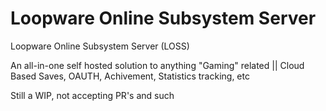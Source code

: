 # Loopware Online Subsystem Server
 Loopware Online Subsystem Server (LOSS)

 An all-in-one self hosted solution to anything "Gaming" related || Cloud Based Saves, OAUTH, Achivement, Statistics tracking, etc

 Still a WIP, not accepting PR's and such
